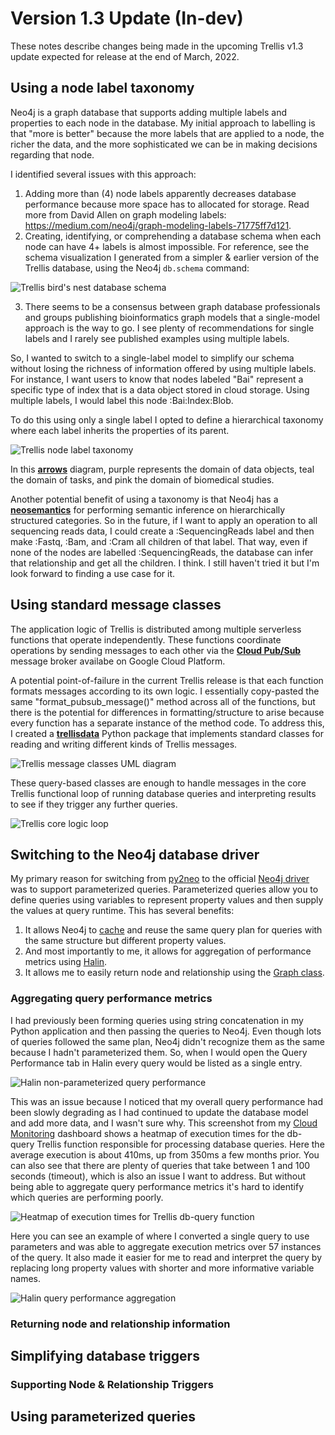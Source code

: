 # Version 1.3 Update (In-dev)
These notes describe changes being made in the upcoming Trellis v1.3 update expected for release at the end of March, 2022.

## Using a node label taxonomy
Neo4j is a graph database that supports adding multiple labels and properties to each node in the database. My initial approach to labelling is that "more is better" because the more labels that are applied to a node, the richer the data, and the more sophisticated we can be in making decisions regarding that node.

I identified several issues with this approach:
1. Adding more than (4) node labels apparently decreases database performance because more space has to allocated for storage. Read more from David Allen on graph modeling labels: <https://medium.com/neo4j/graph-modeling-labels-71775ff7d121>.
2. Creating, identifying, or comprehending a database schema when each node can have 4+ labels is almost impossible. For reference, see the schema visualization I generated from a simpler & earlier version of the 
 Trellis database, using the Neo4j `db.schema` command:

![Trellis bird's nest database schema](images/trellis-birds-nest-db-schema.png)

3. There seems to be a consensus between graph database professionals and groups publishing bioinformatics graph models that a single-model approach is the way to go. I see plenty of recommendations for single labels and I rarely see published examples using multiple labels.

So, I wanted to switch to a single-label model to simplify our schema without losing the richness of information offered by using multiple labels. For instance, I want users to know that nodes labeled "Bai" represent a specific type of index that is a data object stored in cloud storage. Using multiple labels, I would label this node :Bai:Index:Blob.

To do this using only a single label I opted to define a hierarchical taxonomy where each label inherits the properties of its parent.

![Trellis node label taxonomy](images/trellis-v1-3/trellis-v1-3-node-label-taxonomy.png)

In this **[arrows](https://arrows.app)** diagram, purple represents the domain of data objects, teal the domain of tasks, and pink the domain of biomedical studies.

Another potential benefit of using a taxonomy is that Neo4j has a **[neosemantics](https://neo4j.com/labs/neosemantics/)** for performing semantic inference on hierarchically structured categories. So in the future, if I want to apply an operation to all sequencing reads data, I could create a :SequencingReads label and then make :Fastq, :Bam, and :Cram all children of that label. That way, even if none of the nodes are labelled :SequencingReads, the database can infer that relationship and get all the children. I think. I still haven't tried it but I'm look forward to finding a use case for it.

## Using standard message classes
The application logic of Trellis is distributed among multiple serverless functions that operate independently. These functions coordinate operations by sending messages to each other via the **[Cloud Pub/Sub](https://cloud.google.com/pubsub)** message broker availabe on Google Cloud Platform.

A potential point-of-failure in the current Trellis release is that each function formats messages according to its own logic. I essentially copy-pasted the same "format_pubsub_message()" method across all of the functions, but there is the potential for differences in formatting/structure to arise because every function has a separate instance of the method code. To address this, I created a **[trellisdata](https://pypi.org/project/trellisdata/)** Python package that implements standard classes for reading and writing different kinds of Trellis messages.

![Trellis message classes UML diagram](images/trellisdata/trellisdata-message-classes-uml.png)

These query-based classes are enough to handle messages in the core Trellis functional loop of running database queries and interpreting results to see if they trigger any further queries.

![Trellis core logic loop](images/trellis-v1-3/trellis-v1-3-core-loop.png)

## Switching to the Neo4j database driver
My primary reason for switching from [py2neo](https://py2neo.org/2021.1/#) to the official [Neo4j driver](https://neo4j.com/docs/api/python-driver/current/) was to support parameterized queries. Parameterized queries allow you to define queries using variables to represent property values and then supply the values at query runtime. This has several benefits:

1. It allows Neo4j to [cache](https://neo4j.com/developer/kb/understanding-the-query-plan-cache/) and reuse the same query plan for queries with the same structure but different property values.
2. And most importantly to me, it allows for aggregation of performance metrics using [Halin](https://neo4j.com/labs/halin/).
3. It allows me to easily return node and relationship using the [Graph class](https://neo4j.com/docs/api/python-driver/current/api.html#graph).

### Aggregating query performance metrics

I had previously been forming queries using string concatenation in my Python application and then passing the queries to Neo4j. Even though lots of queries followed the same plan, Neo4j didn't recognize them as the same because I hadn't parameterized them. So, when I would open the Query Performance tab in Halin every query would be listed as a single entry.

![Halin non-parameterized query performance](images/trellis-v1-3/halin-non-param-queries.png)

This was an issue because I noticed that my overall query performance had been slowly degrading as I had continued to update the database model and add more data, and I wasn't sure why. This screenshot from my [Cloud Monitoring](https://cloud.google.com/monitoring) dashboard shows a heatmap of execution times for the db-query Trellis function responsible for processing database queries. Here the average execution is about 410ms, up from 350ms a few months prior. You can also see that there are plenty of queries that take between 1 and 100 seconds (timeout), which is also an issue I want to address. But without being able to aggregate query performance metrics it's hard to identify which queries are performing poorly.

![Heatmap of execution times for Trellis db-query function](images/trellis-v1-3/monitoring-query-execution-time.png)

Here you can see an example of where I converted a single query to use parameters and was able to aggregate execution metrics over 57 instances of the query. It also made it easier for me to read and interpret the query by replacing long property values with shorter and more informative variable names.

![Halin query performance aggregation](images/trellis-v1-3/halin-parameterized-query-example.png)

### Returning node and relationship information

## Simplifying database triggers
### Supporting Node & Relationship Triggers
## Using parameterized queries

